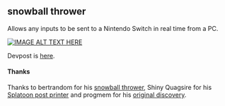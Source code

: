 ## snowball thrower

Allows any inputs to be sent to a Nintendo Switch in real time from a PC.

[![IMAGE ALT TEXT HERE](https://img.youtube.com/vi/hg_EkUmEa-8/0.jpg)](https://www.youtube.com/watch?v=hg_EkUmEa-8)

Devpost is [here](https://devpost.com/software/pctoswitch).

#### Thanks

Thanks to bertrandom for his [snowball thrower](https://github.com/bertrandom/snowball-thrower), Shiny Quagsire for his [Splatoon post printer](https://github.com/shinyquagsire23/Switch-Fightstick) and progmem for his [original discovery](https://github.com/progmem/Switch-Fightstick).
